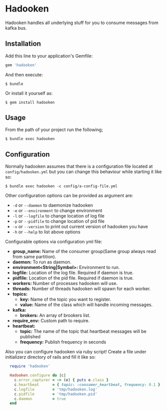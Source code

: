 # Hadooken

Hadooken handles all underlying stuff for you to consume messages from kafka bus.

## Installation

Add this line to your application's Gemfile:

```ruby
gem 'hadooken'
```

And then execute:

    $ bundle

Or install it yourself as:

    $ gem install hadooken

## Usage

From the path of your project run the following;

```
$ bundle exec hadooken
```
## Configuration

Normally hadooken assumes that there is a configuration file located at `config/hadooken.yml` but you can change this behaviour while starting it like so:

```
$ bundle exec hadooken -c config/a-config-file.yml
```

Other configuration options can be provided as argument are:

- `-d` or `--daemon` to daemonize hadooken
- `-e` or `--environment` to change environment
- `-l` or `--logfile` to change location of log file
- `-p` or `--pidfile` to change location of pid file
- `-v` or `--version` to print out current version of hadooken you have
- `-h` or `--help` to list above options

Configurable options via configuration yml file:

- **group_name<String>:**         Name of the consumer group(Same group always read from same partition).
- **daemon<Boolean>:**            To run as daemon.
- **environment<String|Symbol>:** Environment to run.
- **logfile<String>:**            Location of the log file. Required if daemon is true.
- **pidfile<String>:**            Location of the pid file. Required if daemon is true.
- **workers<Integer>:**           Number of processes hadooken will use.
- **threads<Integer>:**           Number of threads hadooken will spawn for each worker.
- **topics<Dictionary>:**
    - **key:**                      Name of the topic you want to register.
    - **value:**                    Name of the class which will handle incoming messages.
- **kafka<Dictionary>:**
    - **brokers:**                  An array of brookers list.
- **require_env<String>:**        Custom path to require.
- **heartbeat<Dictionary>:**
    - **topic:**                    The name of the topic that heartbeat messages will be published
    - **frequency:**                Publish frequency in seconds

Also you can configure hadooken via ruby script! Create a file under initializerz directory of rails and fill it like so:

```ruby
  require 'hadooken'

  Hadooken.configure do |c|
    c.error_capturer = -> (e) { puts e.class }
    c.heartbeat      = { topic: :consumer_heartbeat, frequency: 0.1 }
    c.logfile        = 'tmp/hadooken.log'
    c.pidfile        = 'tmp/hadooken.pid'
    c.daemon         = true
  end
```
